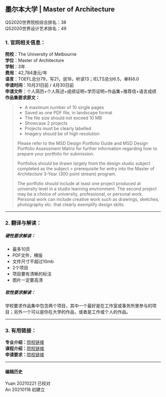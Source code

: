 ## 墨尔本大学 | Master of Architecture

QS2020世界院校综合排名：38  
QS2020世界设计艺术排名：49


### 1. 官网相关信息：

**院校**：The University of Melbourne  
**学位**：Master of Architecture  
**学制**：3年  
**费用**：42,784澳元/年  
**语言**：TOEFL总分79，写21，说18，听读13；IELTS总分6.5，单科6.0   
**申请时间**：10月31日前 / 4月30日前   
**申请文件**：个人简历+个人陈述+成绩证明+学历证明+作品集+推荐信+语言成绩    
**作品集要求原文：**   
> - A maximum number of 10 single pages
> - Saved as one PDF file, in landscape format
> - The file size should not exceed 10 MB
> - Showcase 2 projects
> - Projects must be clearly labelled
> - Imagery should be of high resolution
>
> Please refer to the MSD Design Portfolio Guide and MSD Design Portfolio Assessment Matrix for further information regarding how to prepare your portfolio for submission.
>
> Portfolios should be drawn largely from the design studio subject completed as the subject > prerequisite for entry into the Master of Architecture 3-Year (300 point stream) program.
>
> The portfolio should include at least one project produced at university level in a studio learning environment. The second project may be a choice of university, professional, or personal work. Personal work can include creative work such as drawings, sketches, photography etc. that clearly exemplify design skills.   



---


### 2. 翻译与解读：

##### 硬性要求解读：
- 最多10页
- PDF文件，横版
- 文件尺寸不超过10mb
- 2个项目
- 项目要有清晰的标注
- 图片一定要高清


##### 软性要求解读：
学校要求作品集中包含两个项目，其中一个最好是在工作室或事务所里参与的项目；另外一个可以是你在大学的作品，或者是工作或个人的作品。


---


### 3. 有用链接：

**专业介绍：**[院校链接](https://study.unimelb.edu.au/find/courses/graduate/master-of-architecture/)  
**课程介绍：**[院校链接](https://study.unimelb.edu.au/find/courses/graduate/master-of-architecture/what-will-i-study/)  
**申请要求：**[院校链接](https://study.unimelb.edu.au/find/courses/graduate/master-of-architecture/how-to-apply/)




---


#### 编辑历史
Yuan 20210221 已校对  
An 20210118 初建立
